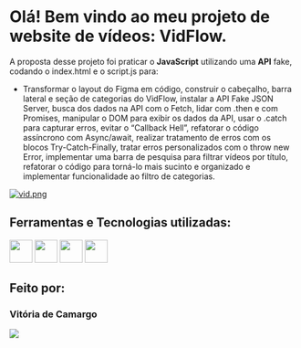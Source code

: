 # Olá! Bem vindo ao meu projeto de website de vídeos: VidFlow.

A proposta desse projeto foi praticar o <b>JavaScript</b> utilizando uma <b>API</b> fake, codando o index.html e o script.js para:
- Transformar o layout do Figma em código, construir o cabeçalho, barra lateral e seção de categorias do VidFlow, instalar a API Fake JSON Server, busca dos dados na API com o Fetch, lidar com .then e com Promises, manipular o DOM para exibir os dados da API, usar o .catch para capturar erros, evitar o “Callback Hell”, refatorar o código assíncrono com Async/await, realizar tratamento de erros com os blocos Try-Catch-Finally, tratar erros personalizados com o throw new Error, implementar uma barra de pesquisa para filtrar vídeos por título, refatorar o código para torná-lo mais sucinto e organizado e implementar funcionalidade ao filtro de categorias.

[![vid.png](https://i.postimg.cc/k46dt4Px/vid.png)](https://postimg.cc/Kk2W6mzz)

## Ferramentas e Tecnologias utilizadas:

<p>
  <img loading="lazy" src="https://cdn.jsdelivr.net/gh/devicons/devicon@latest/icons/html5/html5-original-wordmark.svg" width="40" height="40"/>
  <img loading="lazy" src="https://cdn.jsdelivr.net/gh/devicons/devicon@latest/icons/css3/css3-original-wordmark.svg" width="40" height="40"/>
  <img loading="lazy" src="https://cdn.jsdelivr.net/gh/devicons/devicon@latest/icons/figma/figma-original.svg" width="40" height="40"/>
  <img loading="lazy" src="https://cdn.jsdelivr.net/gh/devicons/devicon@latest/icons/javascript/javascript-original.svg" width="40" height="40"/>
</p>


## Feito por:

### Vitória de Camargo
  <p>
  <a href="https://www.linkedin.com/in/vpaesi/" target="_blank"><img loading="lazy" src="https://img.shields.io/badge/-LinkedIn-%230077B5?style=for-the-badge&logo=linkedin&logoColor=white" target="_blank"></a>   
</p>
